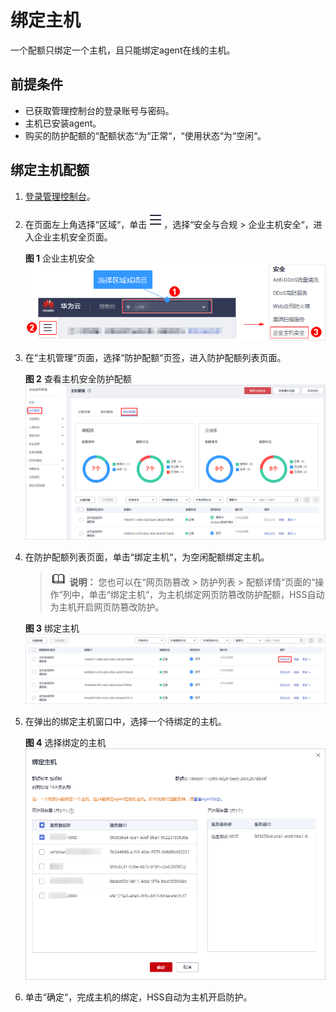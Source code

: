 # 绑定主机<a name="hss_01_0105"></a>

一个配额只绑定一个主机，且只能绑定agent在线的主机。

## 前提条件<a name="section129011450163312"></a>

-   已获取管理控制台的登录账号与密码。
-   主机已安装agent。
-   购买的防护配额的“配额状态“为“正常“，“使用状态“为“空闲“。

## 绑定主机配额<a name="section03171320153516"></a>

1.  [登录管理控制台](https://console.huaweicloud.com)。
2.  在页面左上角选择“区域“，单击![](figures/icon-servicelist.png)，选择“安全与合规  \>  企业主机安全“，进入企业主机安全页面。

    **图 1**  企业主机安全<a name="hss_01_0229_fig65591238182410"></a>  
    ![](figures/企业主机安全.png "企业主机安全")

3.  在“主机管理“页面，选择“防护配额“页签，进入防护配额列表页面。

    **图 2**  查看主机安全防护配额<a name="hss_01_0108_fig63056412204"></a>  
    ![](figures/查看主机安全防护配额.png "查看主机安全防护配额")

4.  在防护配额列表页面，单击“绑定主机“，为空闲配额绑定主机。

    >![](public_sys-resources/icon-note.gif) **说明：** 
    >您也可以在“网页防篡改  \>  防护列表  \>  配额详情“页面的“操作“列中，单击“绑定主机“，为主机绑定网页防篡改防护配额，HSS自动为主机开启网页防篡改防护。

    **图 3**  绑定主机<a name="fig10978420141513"></a>  
    ![](figures/绑定主机.png "绑定主机")

5.  在弹出的绑定主机窗口中，选择一个待绑定的主机。

    **图 4**  选择绑定的主机<a name="fig188891746171114"></a>  
    ![](figures/选择绑定的主机.png "选择绑定的主机")

6.  单击“确定“，完成主机的绑定，HSS自动为主机开启防护。

